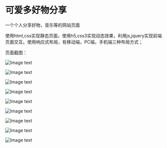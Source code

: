 # 可爱多好物分享
一个个人分享好物，音乐等的网站页面

使用html,css实现静态页面，使用h5,css3实现动态效果，利用js,jquery实现前端页面交互。使用响应式布局，有移动端，PC端，手机端三种布局方式；

页面截图：

![Image text](http://img.hb.aicdn.com/4f026bd0eacb262fccb6a6944a58188c75a5dd97de34c-U32hWf_fw658)

![Image text](http://img.hb.aicdn.com/c94d9af6a66465682d1f110650c46c775161f692b3ac2-BMkuG9_fw658)

![Image text](http://img.hb.aicdn.com/defeef6c27cf4baab3411e045ed18da552b424695865d-RLu8vq_fw658)

![Image text](http://img.hb.aicdn.com/a278869cd7e954d856807eaf3670fcbfcd8e3905a3019-b14UN8_fw658)

![Image text](http://img.hb.aicdn.com/969f44f020e6d3e5c34182c97f1ea1dc810e7f7674286-w7U0ae_fw658)

![Image text](http://img.hb.aicdn.com/97b92569b9e555c3b069f1896d0bac25e5264e328201-C0pWTJ_fw658)

![Image text](http://img.hb.aicdn.com/05af0b495db1ed37286dd2ab757d470991151e06bec0-gd3RsT_fw658)

![Image text](http://img.hb.aicdn.com/0fae99f874ff459b489f71e8caf4278a7fff65cda512-afgfQy_fw658)

![Image text](http://img.hb.aicdn.com/eca4c4bc1fb50b38efdb2ce15809f385ebfde993861e-GNzcq1_fw658)
